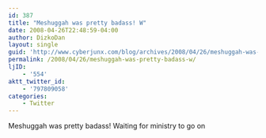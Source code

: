 ```yaml
---
id: 387
title: "Meshuggah was pretty badass! W"
date: 2008-04-26T22:48:59-04:00
author: DizkoDan
layout: single
guid: 'http://www.cyberjunx.com/blog/archives/2008/04/26/meshuggah-was-pretty-badass-w/'
permalink: /2008/04/26/meshuggah-was-pretty-badass-w/
ljID:
    - '554'
aktt_twitter_id:
    - '797809058'
categories:
    - Twitter
---
```


Meshuggah was pretty badass! Waiting for ministry to go on